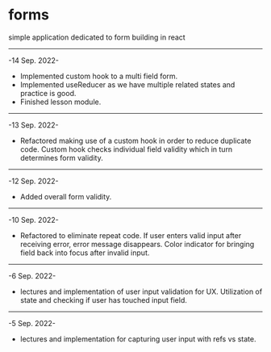 # forms

simple application dedicated to form building in react

---

-14 Sep. 2022-

- Implemented custom hook to a multi field form.
- Implemented useReducer as we have multiple related states and practice is good.
- Finished lesson module.

---

-13 Sep. 2022-

- Refactored making use of a custom hook in order to reduce duplicate code.
  Custom hook checks individual field validity which in turn determines form validity.

---

-12 Sep. 2022-

- Added overall form validity.

---

-10 Sep. 2022-

- Refactored to eliminate repeat code. If user enters valid input after receiving error, error message disappears. Color indicator for bringing field back into focus after invalid input.

---

-6 Sep. 2022-

- lectures and implementation of user input validation for UX. Utilization of state and checking if user has touched input field.

---

-5 Sep. 2022-

- lectures and implementation for capturing user input with refs vs state.
